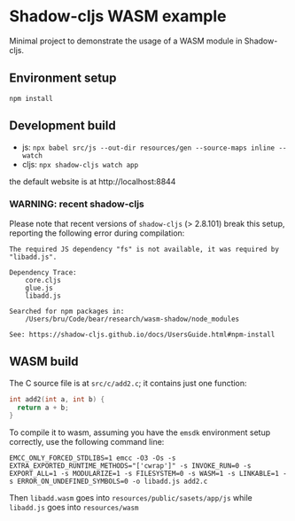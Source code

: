 # Shadow-cljs WASM example

Minimal project to demonstrate the usage of a WASM module in Shadow-cljs.

## Environment setup

`npm install`


## Development build

- js: `npx babel src/js --out-dir resources/gen --source-maps inline --watch`
- cljs: `npx shadow-cljs watch app`

the default website is at http://localhost:8844

### WARNING: recent shadow-cljs 

Please note that recent versions of `shadow-cljs` (> 2.8.101) break this setup, reporting the following error during compilation:
```
The required JS dependency "fs" is not available, it was required by "libadd.js".

Dependency Trace:
	core.cljs
	glue.js
	libadd.js

Searched for npm packages in:
	/Users/bru/Code/bear/research/wasm-shadow/node_modules

See: https://shadow-cljs.github.io/docs/UsersGuide.html#npm-install
```


## WASM build

The C source file is at `src/c/add2.c`; it contains just one function:

```c
int add2(int a, int b) {
  return a + b;
}
```

To compile it to wasm, assuming you have the `emsdk` environment setup correctly, use the following command line:

`EMCC_ONLY_FORCED_STDLIBS=1 emcc -O3 -Os -s EXTRA_EXPORTED_RUNTIME_METHODS="['cwrap']" -s INVOKE_RUN=0 -s EXPORT_ALL=1 -s MODULARIZE=1 -s FILESYSTEM=0 -s WASM=1 -s LINKABLE=1 -s ERROR_ON_UNDEFINED_SYMBOLS=0 -o libadd.js add2.c`

Then `libadd.wasm` goes into `resources/public/sasets/app/js` while `libadd.js` goes into `resources/wasm`
